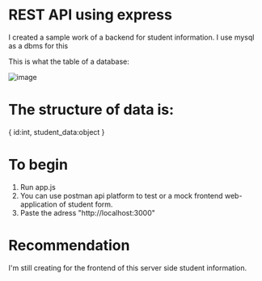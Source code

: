 # REST API using express

I created a sample work of a backend for student information. I use mysql as a dbms for this

This is what the table of a database:

![image](https://user-images.githubusercontent.com/62890789/178649970-a9f1edec-6352-4b9c-8935-70f693b7145b.png)


# The structure of data is:

{
id:int,
student_data:object
}

# To begin

1. Run app.js
2. You can use postman api platform to test or a mock frontend web-application of student form.
3. Paste the adress "http://localhost:3000"

# Recommendation
I'm still creating for the frontend of this server side student information. 
